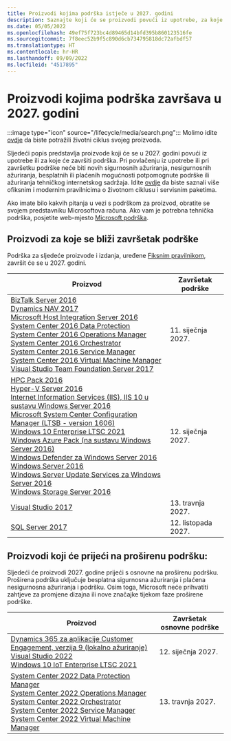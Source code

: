 ```yaml
---
title: Proizvodi kojima podrška istječe u 2027. godini
description: Saznajte koji će se proizvodi povući iz upotrebe, za koje će se proizvode završiti podrška ili koji će proizvodi prijeći s osnovne na proširenu podršku u 2027. godini.
ms.date: 05/05/2022
ms.openlocfilehash: 49ef75f723bc4d89465d14bfd395b860123516fe
ms.sourcegitcommit: 7f8eec52b9f5c890d6cb734795818dc72afbdf57
ms.translationtype: HT
ms.contentlocale: hr-HR
ms.lasthandoff: 09/09/2022
ms.locfileid: "4517895"
---
```

# <a name="products-ending-support-in-2027"></a>Proizvodi kojima podrška završava u 2027. godini

:::image type="icon" source="/lifecycle/media/search.png":::
Molimo idite [ovdje](/lifecycle/products/) da biste potražili životni ciklus svojeg proizvoda.

Sljedeći popis predstavlja proizvode koji će se u 2027. godini povući iz upotrebe ili za koje će završiti podrška. Pri povlačenju iz upotrebe ili pri završetku podrške neće biti novih sigurnosnih ažuriranja, nesigurnosnih ažuriranja, besplatnih ili plaćenih mogućnosti potpomognute podrške ili ažuriranja tehničkog internetskog sadržaja. Idite [ovdje](/lifecycle/overview/product-end-of-support-overview) da biste saznali više ofiksnim i modernim pravilnicima o životnom ciklusu i servisnim paketima.

Ako imate bilo kakvih pitanja u vezi s podrškom za proizvod, obratite se svojem predstavniku Microsoftova računa. Ako vam je potrebna tehnička podrška, posjetite web-mjesto [Microsoft podrška](https://support.microsoft.com/contactus/?ws=support).





## <a name="products-reaching-end-of-support"></a>Proizvodi za koje se bliži završetak podrške

Podrška za sljedeće proizvode i izdanja, uređene [Fiksnim pravilnikom](/lifecycle/policies/fixed), završit će se u 2027. godini.

| Proizvod | Završetak podrške |
| --- | --- |
| [BizTalk Server 2016](/lifecycle/products/biztalk-server-2016?branch=live)<br>[Dynamics NAV 2017](/lifecycle/products/dynamics-nav-2017?branch=live)<br>[Microsoft Host Integration Server 2016](/lifecycle/products/microsoft-host-integration-server-2016?branch=live)<br>[System Center 2016 Data Protection](/lifecycle/products/system-center-2016-data-protection?branch=live)<br>[System Center 2016 Operations Manager](/lifecycle/products/system-center-2016-operations-manager?branch=live)<br>[System Center 2016 Orchestrator](/lifecycle/products/system-center-2016-orchestrator?branch=live)<br>[System Center 2016 Service Manager](/lifecycle/products/system-center-2016-service-manager?branch=live)<br>[System Center 2016 Virtual Machine Manager](/lifecycle/products/system-center-2016-virtual-machine-manager?branch=live)<br>[Visual Studio Team Foundation Server 2017](/lifecycle/products/visual-studio-team-foundation-server-2017?branch=live)<br> | 11. siječnja 2027. |
| [HPC Pack 2016](/lifecycle/products/hpc-pack-2016?branch=live)<br>[Hyper-V Server 2016](/lifecycle/products/hyperv-server-2016?branch=live)<br>[Internet Information Services (IIS), IIS 10 u sustavu Windows Server 2016](/lifecycle/products/internet-information-services-iis?branch=live)<br>[Microsoft System Center Configuration Manager (LTSB - version 1606)](/lifecycle/products/microsoft-system-center-configuration-manager-ltsb-version-1606?branch=live)<br>[Windows 10 Enterprise LTSC 2021](/lifecycle/products/windows-10-enterprise-ltsc-2021?branch=live)<br>[Windows Azure Pack (na sustavu Windows Server 2016)](/lifecycle/products/windows-azure-pack-on-windows-server-2016?branch=live)<br>[Windows Defender za Windows Server 2016](/lifecycle/products/windows-defender-for-windows-server-2016?branch=live)<br>[Windows Server 2016](/lifecycle/products/windows-server-2016?branch=live)<br>[Windows Server Update Services za Windows Server 2016](/lifecycle/products/windows-server-update-services-for-windows-server-2016?branch=live)<br>[Windows Storage Server 2016](/lifecycle/products/windows-storage-server-2016?branch=live)<br> | 12. siječnja 2027. |
| [Visual Studio 2017](/lifecycle/products/visual-studio-2017?branch=live)<br> | 13. travnja 2027. |
| [SQL Server 2017](/lifecycle/products/sql-server-2017?branch=live)<br> | 12. listopada 2027. |


## <a name="products-moving-to-extended-support"></a>Proizvodi koji će prijeći na proširenu podršku:

Sljedeći će proizvodi 2027. godine prijeći s osnovne na proširenu podršku. Proširena podrška uključuje besplatna sigurnosna ažuriranja i plaćena nesigurnosna ažuriranja i podršku. Osim toga, Microsoft neće prihvatiti zahtjeve za promjene dizajna ili nove značajke tijekom faze proširene podrške.

| Proizvod | Završetak osnovne podrške |
| --- | --- |
| [Dynamics 365 za aplikacije Customer Engagement, verzija 9 (lokalno ažuriranje)](/lifecycle/products/dynamics-365-for-customer-engagement-apps-version-9-onpremises-update?branch=live)<br>[Visual Studio 2022](/lifecycle/products/visual-studio-2022?branch=live)<br>[Windows 10 IoT Enterprise LTSC 2021](/lifecycle/products/windows-10-iot-enterprise-ltsc-2021?branch=live)<br> | 12. siječnja 2027. |
| [System Center 2022 Data Protection Manager](/lifecycle/products/system-center-2022-data-protection-manager?branch=live)<br>[System Center 2022 Operations Manager](/lifecycle/products/system-center-2022-operations-manager?branch=live)<br>[System Center 2022 Orchestrator](/lifecycle/products/system-center-2022-orchestrator?branch=live)<br>[System Center 2022 Service Manager](/lifecycle/products/system-center-2022-service-manager?branch=live)<br>[System Center 2022 Virtual Machine Manager](/lifecycle/products/system-center-2022-virtual-machine-manager?branch=live)<br> | 13. travnja 2027. |
